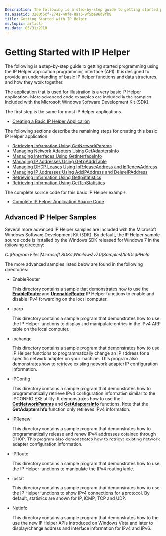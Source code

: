 ```yaml
---
Description: The following is a step-by-step guide to getting started programming using the IP Helper application programming interface (API). It is designed to provide an understanding of basic IP Helper functions and data structures, and how they work together.
ms.assetid: 3280d6cf-2741-40fe-8aa5-9f5be96d9fb8
title: Getting Started with IP Helper
ms.topic: article
ms.date: 05/31/2018
---
```


# Getting Started with IP Helper

The following is a step-by-step guide to getting started programming using the IP Helper application programming interface (API). It is designed to provide an understanding of basic IP Helper functions and data structures, and how they work together.

The application that is used for illustration is a very basic IP Helper application. More advanced code examples are included in the samples included with the Microsoft Windows Software Development Kit (SDK).

The first step is the same for most IP Helper applications.

-   [Creating a Basic IP Helper Application](creating-a-basic-ip-helper-application.md)

The following sections describe the remaining steps for creating this basic IP Helper application.

-   [Retrieving Information Using GetNetworkParams](retrieving-information-using-getnetworkparams.md)
-   [Managing Network Adapters Using GetAdaptersInfo](managing-network-adapters-using-getadaptersinfo.md)
-   [Managing Interfaces Using GetInterfaceInfo](managing-interfaces-using-getinterfaceinfo.md)
-   [Managing IP Addresses Using GetIpAddrTable](managing-ip-addresses-using-getipaddrtable.md)
-   [Managing DHCP Leases Using IpReleaseAddress and IpRenewAddress](managing-dhcp-leases-using-ipreleaseaddress-and-iprenewaddress.md)
-   [Managing IP Addresses Using AddIPAddress and DeleteIPAddress](managing-ip-addresses-using-addipaddress-and-deleteipaddress.md)
-   [Retrieving Information Using GetIpStatistics](retrieving-information-using-getipstatistics.md)
-   [Retrieving Information Using GetTcpStatistics](retrieving-information-using-gettcpstatistics.md)

The complete source code for this basic IP Helper example.

-   [Complete IP Helper Application Source Code](complete-ip-helper-application-source-code.md)

## Advanced IP Helper Samples

Several more advanced IP Helper samples are included with the Microsoft Windows Software Development Kit (SDK). By default, the IP Helper sample source code is installed by the Windows SDK released for Windows 7 in the following directory:

*C:\\Program Files\\Microsoft SDKs\\Windows\\v7.0\\Samples\\NetDs\\IPHelp*

The more advanced samples listed below are found in the following directories:

-   EnableRouter

    This directory contains a sample that demonstrates how to use the [**EnableRouter**](/windows/desktop/api/Iphlpapi/nf-iphlpapi-enablerouter) and [**UnenableRouter**](/windows/desktop/api/Iphlpapi/nf-iphlpapi-unenablerouter) IP Helper functions to enable and disable IPv4 forwarding on the local computer.

-   iparp

    This directory contains a sample program that demonstrates how to use the IP Helper functions to display and manipulate entries in the IPv4 ARP table on the local computer.

-   ipchange

    This directory contains a sample program that demonstrates how to use IP Helper functions to programmatically change an IP address for a specific network adapter on your machine. This program also demonstrates how to retrieve existing network adapter IP configuration information.

-   IPConfig

    This directory contains a sample program that demonstrates how to programmatically retrieve IPv4 configuration information similar to the IPCONFIG.EXE utility. It demonstrates how to use the [**GetNetworkParams**](/windows/desktop/api/Iphlpapi/nf-iphlpapi-getnetworkparams) and [**GetAdaptersInfo**](/windows/desktop/api/Iphlpapi/nf-iphlpapi-getadaptersinfo) functions. Note that the **GetAdaptersInfo** function only retrieves IPv4 information.

-   IPRenew

    This directory contains a sample program that demonstrates how to programmatically release and renew IPv4 addresses obtained through DHCP. This program also demonstrates how to retrieve existing network adapter configuration information.

-   IPRoute

    This directory contains a sample program that demonstrates how to use the IP Helper functions to manipulate the IPv4 routing table.

-   ipstat

    This directory contains a sample program that demonstrates how to use the IP Helper functions to show IPv4 connections for a protocol. By default, statistics are shown for IP, ICMP, TCP and UDP.

-   Netinfo

    This directory contains a sample program that demonstrates how to the use the new IP Helper APIs introduced on Windows Vista and later to display/change address and interface information for IPv4 and IPv6.

 

 



